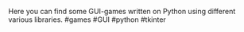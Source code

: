 Here you can find some GUI-games written on Python using different various libraries.
#games #GUI #python #tkinter
